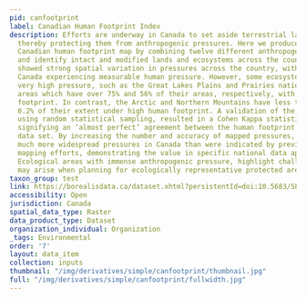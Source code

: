 ```yaml
---
pid: canfootprint
label: Canadian Human Footprint Index
description: Efforts are underway in Canada to set aside terrestrial lands for conservation,
  thereby protecting them from anthropogenic pressures. Here we produce the first
  Canadian human footprint map by combining twelve different anthropogenic pressures
  and identify intact and modified lands and ecosystems across the country. Our results
  showed strong spatial variation in pressures across the country, with just 18% of
  Canada experiencing measurable human pressure. However, some ecosystems are experiencing
  very high pressure, such as the Great Lakes Plains and Prairies national ecological
  areas which have over 75% and 56% of their areas, respectively, with a high human
  footprint. In contrast, the Arctic and Northern Mountains have less than 0.02% and
  0.2% of their extent under high human footprint. A validation of the final map,
  using random statistical sampling, resulted in a Cohen Kappa statistic of 0.91,
  signifying an ‘almost perfect’ agreement between the human footprint and the validation
  data set. By increasing the number and accuracy of mapped pressures, our map demonstrates
  much more widespread pressures in Canada than were indicated by previous global
  mapping efforts, demonstrating the value in specific national data applications.
  Ecological areas with immense anthropogenic pressure, highlight challenges that
  may arise when planning for ecologically representative protected areas.
taxon_group: test
link: https://borealisdata.ca/dataset.xhtml?persistentId=doi:10.5683/SP2/EVKAVL
accessibility: Open
jurisdiction: Canada
spatial_data_type: Raster
data_product_type: Dataset
organization_individual: Organization
_tags: Environmental
order: '7'
layout: data_item
collection: inputs
thumbnail: "/img/derivatives/simple/canfootprint/thumbnail.jpg"
full: "/img/derivatives/simple/canfootprint/fullwidth.jpg"
---
```

